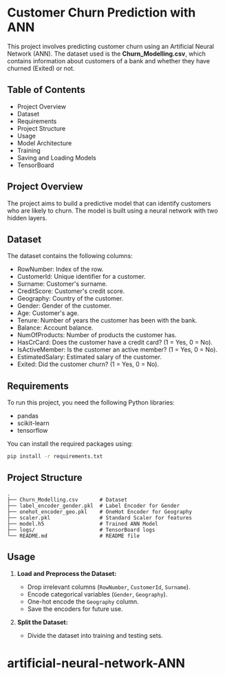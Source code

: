 
# Customer Churn Prediction with ANN

This project involves predicting customer churn using an Artificial Neural Network (ANN). The dataset used is the **Churn_Modelling.csv**, which contains information about customers of a bank and whether they have churned (Exited) or not.

## Table of Contents

- Project Overview
- Dataset
- Requirements
- Project Structure
- Usage
- Model Architecture
- Training
- Saving and Loading Models
- TensorBoard

## Project Overview

The project aims to build a predictive model that can identify customers who are likely to churn. The model is built using a neural network with two hidden layers.

## Dataset

The dataset contains the following columns:
- RowNumber: Index of the row.
- CustomerId: Unique identifier for a customer.
- Surname: Customer's surname.
- CreditScore: Customer's credit score.
- Geography: Country of the customer.
- Gender: Gender of the customer.
- Age: Customer's age.
- Tenure: Number of years the customer has been with the bank.
- Balance: Account balance.
- NumOfProducts: Number of products the customer has.
- HasCrCard: Does the customer have a credit card? (1 = Yes, 0 = No).
- IsActiveMember: Is the customer an active member? (1 = Yes, 0 = No).
- EstimatedSalary: Estimated salary of the customer.
- Exited: Did the customer churn? (1 = Yes, 0 = No).

## Requirements

To run this project, you need the following Python libraries:

- pandas
- scikit-learn
- tensorflow

You can install the required packages using:

```bash
pip install -r requirements.txt
```

## Project Structure

```
.
├── Churn_Modelling.csv       # Dataset
├── label_encoder_gender.pkl  # Label Encoder for Gender
├── onehot_encoder_geo.pkl    # OneHot Encoder for Geography
├── scaler.pkl                # Standard Scaler for features
├── model.h5                  # Trained ANN Model
├── logs/                     # TensorBoard logs
└── README.md                 # README file
```

## Usage

1. **Load and Preprocess the Dataset:**
   - Drop irrelevant columns (`RowNumber`, `CustomerId`, `Surname`).
   - Encode categorical variables (`Gender`, `Geography`).
   - One-hot encode the `Geography` column.
   - Save the encoders for future use.

2. **Split the Dataset:**
   - Divide the dataset into training and testing sets.
# artificial-neural-network-ANN
